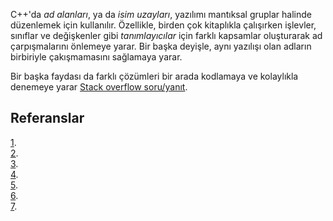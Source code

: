 C++'da *ad alanları*, ya da *isim uzayları*, yazılımı mantıksal gruplar halinde düzenlemek için kullanılır. Özellikle, birden çok kitaplıkla çalışırken işlevler, sınıflar ve değişkenler gibi *tanımlayıcılar* için farklı kapsamlar oluşturarak ad çarpışmalarını önlemeye yarar. Bir başka deyişle, aynı yazılışı olan adların birbiriyle çakışmamasını sağlamaya yarar. 

Bir başka faydası da farklı çözümleri bir arada kodlamaya ve kolaylıkla denemeye yarar [Stack overflow soru/yanıt](https://stackoverflow.com/questions/4211827/why-and-how-should-i-use-namespaces-in-c).  

Referanslar 
----

[1](https://learn.microsoft.com/en-us/cpp/cpp/namespaces-cpp?view=msvc-170).   
[2](https://www.simplilearn.com/tutorials/cpp-tutorial/cpp-namespaces).  
[3](https://en.cppreference.com/w/cpp/language/namespace).  
[4](https://www.geeksforgeeks.org/namespace-in-c/).  
[5](https://study.com/academy/lesson/using-namespaces-in-computing-definition-examples.html).  
[6](https://www.geeksforgeeks.org/why-it-is-important-to-write-using-namespace-std-in-cpp-program/).  
[7](https://builtin.com/articles/using-namespace-std).  
